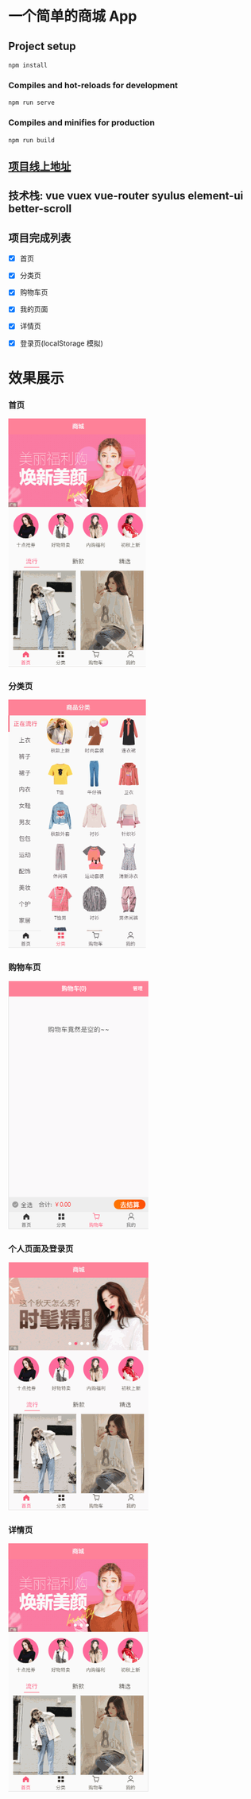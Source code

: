 # 一个简单的商城 App

## Project setup

```
npm install
```

### Compiles and hot-reloads for development

```
npm run serve
```

### Compiles and minifies for production

```
npm run build
```

## <a href="mogujie.moziming.cn" target="_blank">项目线上地址</a>

## 技术栈: vue vuex vue-router syulus element-ui better-scroll

## 项目完成列表

- [x] 首页

- [x] 分类页

- [x] 购物车页

- [x] 我的页面

- [x] 详情页

- [x] 登录页(localStorage 模拟)

# 效果展示

### 首页

<img src="./public/imgShow/home.gif" alt="">

### 分类页

<img src="./public/imgShow/category.gif" alt="">

### 购物车页

<img src="./public/imgShow/cart.gif" alt="">

### 个人页面及登录页

<img src="./public/imgShow/profile.gif" alt="">

### 详情页

<img src="./public/imgShow/detail.gif" alt="">
